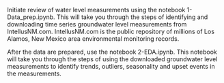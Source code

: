 Initiate review of water level measurements using the notebook 1-Data_prep.ipynb.  This will take you through the steps of identifying and downloading time series groundwater level measurements from IntellusNM.com.  IntellusNM.com is the public repository of millions of Los Alamos, New Mexico area environmental monitoring records.

After the data are prepared, use the notebook 2-EDA.ipynb. This notebook will take you through the steps of using the downloaded groundwater level measurements to identify trends, outliers, seasonality and upset events in the measurements.
